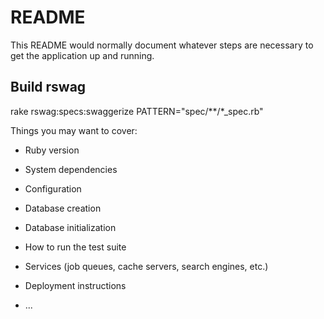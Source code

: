 # README

This README would normally document whatever steps are necessary to get the
application up and running.

## Build rswag
rake rswag:specs:swaggerize PATTERN="spec/**/*_spec.rb"

Things you may want to cover:

* Ruby version

* System dependencies

* Configuration

* Database creation

* Database initialization

* How to run the test suite

* Services (job queues, cache servers, search engines, etc.)

* Deployment instructions

* ...
